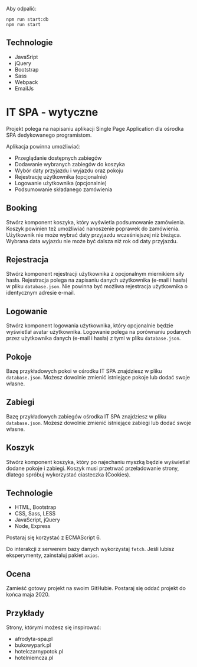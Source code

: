Aby odpalić:
```
npm run start:db
npm run start

```
## Technologie

- JavaSript
- jQuery
- Bootstrap
- Sass
- Webpack
- EmailJs

# IT SPA - wytyczne

Projekt polega na napisaniu aplikacji Single Page Application dla ośrodka SPA dedykowanego programistom.

Aplikacja powinna umożliwiać:

-   Przeglądanie dostępnych zabiegów
-   Dodawanie wybranych zabiegów do koszyka
-   Wybór daty przyjazdu i wyjazdu oraz pokoju
-   Rejestrację użytkownika (opcjonalnie)
-   Logowanie użytkownika (opcjonalnie)
-   Podsumowanie składanego zamówienia

## Booking

Stwórz komponent koszyka, który wyświetla podsumowanie zamówienia.
Koszyk powinien też umożliwiać nanoszenie poprawek do zamówienia.
Użytkownik nie może wybrać daty przyjazdu wcześniejszej niż bieżąca.
Wybrana data wyjazdu nie może być dalsza niż rok od daty przyjazdu.

## Rejestracja

Stwórz komponent rejestracji użytkownika z opcjonalnym miernikiem siły hasła.
Rejestracja polega na zapisaniu danych użytkownika (e-mail i hasła) w pliku `database.json`.
Nie powinna być możliwa rejestracja użytkownika o identycznym adresie e-mail.

## Logowanie

Stwórz komponent logowania użytkownika, który opcjonalnie będzie wyświetlał avatar użytkownika.
Logowanie polega na porównaniu podanych przez użytkownika danych (e-mail i hasła) z tymi w pliku `database.json`.

## Pokoje

Bazę przykładowych pokoi w ośrodku IT SPA znajdziesz w pliku `database.json`.
Możesz dowolnie zmienić istniejące pokoje lub dodać swoje własne.

## Zabiegi

Bazę przykładowych zabiegów ośrodka IT SPA znajdziesz w pliku `database.json`.
Możesz dowolnie zmienić istniejące zabiegi lub dodać swoje własne.

## Koszyk

Stwórz komponent koszyka, który po najechaniu myszką będzie wyświetlał dodane pokoje i zabiegi.
Koszyk musi przetrwać przeładowanie strony, dlatego spróbuj wykorzystać ciasteczka (Cookies).

## Technologie

-   HTML, Bootstrap
-   CSS, Sass, LESS
-   JavaScript, jQuery
-   Node, Express

Postaraj się korzystać z ECMAScript 6.

Do interakcji z serwerem bazy danych wykorzystaj `fetch`.
Jeśli lubisz eksperymenty, zainstaluj pakiet `axios`.

## Ocena

Zamieść gotowy projekt na swoim GitHubie.
Postaraj się oddać projekt do końca maja 2020.

## Przykłady

Strony, którymi możesz się inspirować:

-   afrodyta-spa.pl
-   bukowypark.pl
-   hotelczarnypotok.pl
-   hotelniemcza.pl
